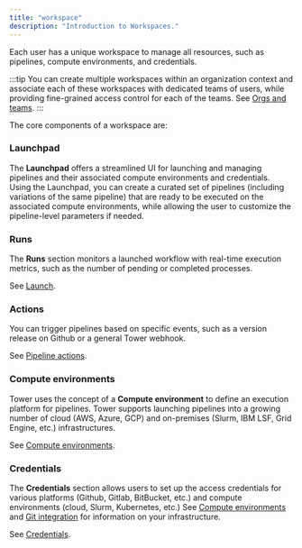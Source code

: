 ```yaml
---
title: "workspace"
description: "Introduction to Workspaces."
---
```


Each user has a unique workspace to manage all resources, such as pipelines, compute environments, and credentials.

:::tip
You can create multiple workspaces within an organization context and associate each of these workspaces with dedicated teams of users, while providing fine-grained access control for each of the teams. See [Orgs and teams](../orgs-and-teams/overview).
:::

The core components of a workspace are:

### Launchpad

The **Launchpad** offers a streamlined UI for launching and managing pipelines and their associated compute environments and credentials. Using the Launchpad, you can create a curated set of pipelines (including variations of the same pipeline) that are ready to be executed on the associated compute environments, while allowing the user to customize the pipeline-level parameters if needed.

### Runs

The **Runs** section monitors a launched workflow with real-time execution metrics, such as the number of pending or completed processes.

See [Launch](../launch/launch-form).

### Actions

You can trigger pipelines based on specific events, such as a version release on Github or a general Tower webhook.

See [Pipeline actions](../pipeline-actions/overview).

### Compute environments

Tower uses the concept of a **Compute environment** to define an execution platform for pipelines. Tower supports launching pipelines into a growing number of cloud (AWS, Azure, GCP) and on-premises (Slurm, IBM LSF, Grid Engine, etc.) infrastructures.

See [Compute environments](../compute-envs/overview).

### Credentials

The **Credentials** section allows users to set up the access credentials for various platforms (Github, Gitlab, BitBucket, etc.) and compute environments (cloud, Slurm, Kubernetes, etc.) See [Compute environments](../compute-envs/overview) and [Git integration](../git/overview) for information on your infrastructure.

See [Credentials](../credentials/overview).
